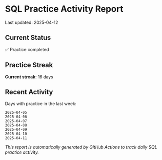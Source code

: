 # SQL Practice Activity Report

Last updated: 2025-04-12

## Current Status

✅ Practice completed

## Practice Streak

**Current streak:** 16 days

## Recent Activity

Days with practice in the last week:

```
2025-04-05
2025-04-06
2025-04-07
2025-04-08
2025-04-09
2025-04-10
2025-04-11
```

*This report is automatically generated by GitHub Actions to track daily SQL practice activity.*
